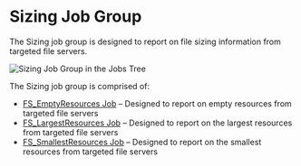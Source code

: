 # Sizing Job Group

The Sizing job group is designed to report on file sizing information from targeted file servers.

![Sizing Job Group in the Jobs Tree](/img/versioned_docs/enterpriseauditor_11.6/enterpriseauditor/solutions/filesystem/content/sizing/sizingjobstree.webp)

The Sizing job group is comprised of:

- [FS_EmptyResources Job](/versioned_docs/enterpriseauditor_11.6/enterpriseauditor/solutions/filesystem/content/sizing/fs_emptyresources.md)
  – Designed to report on empty resources from targeted file servers
- [FS_LargestResources Job](/versioned_docs/enterpriseauditor_11.6/enterpriseauditor/solutions/filesystem/content/sizing/fs_largestresources.md)
  – Designed to report on the largest resources from targeted file servers
- [FS_SmallestResources Job](/versioned_docs/enterpriseauditor_11.6/enterpriseauditor/solutions/filesystem/content/sizing/fs_smallestresources.md)
  – Designed to report on the smallest resources from targeted file servers
